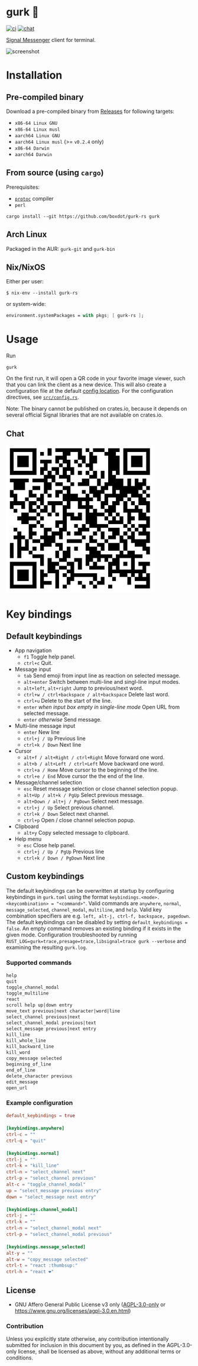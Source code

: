 # gurk 🥒
[![ci][ci-badge]][ci-link] [![chat][chat-badge]][chat-link]

[Signal Messenger] client for terminal.

![screenshot](screenshot.png)

# Installation

## Pre-compiled binary

Download a pre-compiled binary from [Releases] for following targets:

* `x86-64 Linux GNU`
* `x86-64 Linux musl`
* `aarch64 Linux GNU`
* `aarch64 Linux musl` (>= `v0.2.4` only)
* `x86-64 Darwin`
* `aarch64 Darwin`

## From source (using `cargo`)

Prerequisites:

* [`protoc`] compiler
* `perl`

```shell
cargo install --git https://github.com/boxdot/gurk-rs gurk
```

## Arch Linux

Packaged in the AUR: `gurk-git` and `gurk-bin`

## Nix/NixOS

Either per user:

```
$ nix-env --install gurk-rs
```

or system-wide:

```nix
environment.systemPackages = with pkgs; [ gurk-rs ];
```

# Usage

Run

```
gurk
```

On the first run, it will open a QR code in your favorite image viewer, such that you can link the
client as a new device. This will also create a configuration file at the default [config
location][config-location]. For the configuration directives, see [`src/config.rs`].

Note: The binary cannot be published on crates.io, because it depends on several official Signal
libraries that are not available on crates.io.

## Chat

[![chat-qr](chat-qr.png)][chat-link]

# Key bindings

## Default keybindings

* App navigation
  * `f1` Toggle help panel.
  * `ctrl+c` Quit.
* Message input
  * `tab` Send emoji from input line as reaction on selected message.
  * `alt+enter` Switch between multi-line and singl-line input modes.
  * `alt+left`, `alt+right` Jump to previous/next word.
  * `ctrl+w / ctrl+backspace / alt+backspace` Delete last word.
  * `ctrl+u` Delete to the start of the line.
  * `enter` *when input box empty in single-line mode* Open URL from selected message.
  * `enter` *otherwise* Send message.
* Multi-line message input
  * `enter` New line
  * `ctrl+j / Up` Previous line
  * `ctrl+k / Down` Next line
* Cursor
  * `alt+f / alt+Right / ctrl+Right` Move forward one word.
  * `alt+b / alt+Left / ctrl+Left` Move backward one word.
  * `ctrl+a / Home` Move cursor to the beginning of the line.
  * `ctrl+e / End` Move cursor the the end of the line.
* Message/channel selection
  * `esc` Reset message selection or close channel selection popup.
  * `alt+Up / alt+k / PgUp` Select previous message.
  * `alt+Down / alt+j / PgDown` Select next message.
  * `ctrl+j / Up` Select previous channel.
  * `ctrl+k / Down` Select next channel.
  * `ctrl+p` Open / close channel selection popup.
* Clipboard
  * `alt+y` Copy selected message to clipboard.
* Help menu
  * `esc` Close help panel.
  * `ctrl+j / Up / PgUp` Previous line
  * `ctrl+k / Down / PgDown` Next line

## Custom keybindings
The default keybindings can be overwritten at startup by configuring
keybindings in `gurk.toml` using the format `keybindings.<mode>.<keycombination> =
"<command>"`. Valid commands are `anywhere`, `normal`, `message_selected`,
`channel_modal`, `multiline`, and `help`. Valid key combination specifiers are e.g. `left,
alt-j, ctrl-f, backspace, pagedown`. The default keybindings can be disabled by
setting `default_keybindings = false`. An empty command removes an existing
binding if it exists in the given mode. Configuration troubleshooted by running
`RUST_LOG=gurk=trace,presage=trace,libsignal=trace gurk --verbose` and examining the resulting `gurk.log`.

### Supported commands
```
help
quit
toggle_channel_modal
toggle_multiline
react
scroll help up|down entry
move_text previous|next character|word|line
select_channel previous|next
select_channel_modal previous|text
select_message previous|next entry
kill_line
kill_whole_line
kill_backward_line
kill_word
copy_message selected
beginning_of_line
end_of_line
delete_character previous
edit_message
open_url
```

### Example configuration
```toml
default_keybindings = true

[keybindings.anywhere]
ctrl-c = ""
ctrl-q = "quit"

[keybindings.normal]
ctrl-j = ""
ctrl-k = "kill_line"
ctrl-n = "select_channel next"
ctrl-p = "select_channel previous"
alt-c = "toggle_channel_modal"
up = "select_message previous entry"
down = "select_message next entry"

[keybindings.channel_modal]
ctrl-j = ""
ctrl-k = ""
ctrl-n = "select_channel_modal next"
ctrl-p = "select_channel_modal previous"

[keybindings.message_selected]
alt-y = ""
alt-w = "copy_message selected"
ctrl-t = "react :thumbsup:"
ctrl-h = "react ❤️"
```

## License

 * GNU Affero General Public License v3 only ([AGPL-3.0-only](LICENSE-AGPL-3.0) or
   https://www.gnu.org/licenses/agpl-3.0.en.html)

### Contribution

Unless you explicitly state otherwise, any contribution intentionally submitted
for inclusion in this document by you, as defined in the AGPL-3.0-only license,
shall be licensed as above, without any additional terms or conditions.

[Signal Messenger]: https://signal.org
[`presage`]: https://github.com/whisperfish/presage
[`src/config.rs`]: https://github.com/boxdot/gurk-rs/blob/master/src/config.rs
[chat-badge]: https://img.shields.io/badge/chat-on%20signal-brightgreen?logo=signal
[ci-badge]: https://github.com/boxdot/gurk-rs/actions/workflows/ci.yaml/badge.svg
[ci-link]: https://github.com/boxdot/gurk-rs/actions/workflows/ci.yaml
[chat-link]: https://signal.group/#CjQKILaqQTWUZks14mPRSn0m0zyU9A-buNMG6haQBmWrxJHeEhCc7HLIwCFZRNDw63MWj-fA
[config-location]: https://docs.rs/dirs/3.0.2/dirs/fn.config_dir.html
[Releases]: https://github.com/boxdot/gurk-rs/releases
[`protoc`]: https://github.com/protocolbuffers/protobuf?tab=readme-ov-file#protobuf-compiler-installation
